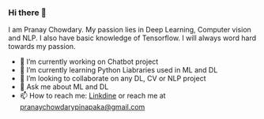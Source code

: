 ### Hi there 👋

I am Pranay Chowdary. My passion lies in Deep Learning, Computer vision and NLP. I also have basic knowledge of Tensorflow. I will always word hard towards my passion.

- 🔭 I’m currently working on Chatbot project
- 🌱 I’m currently learning Python Liabraries used in ML and DL
- 👯 I’m looking to collaborate on any DL, CV or NLP project
- 💬 Ask me about ML and DL
- 📫 How to reach me: [Linkdine](https://www.linkedin.com/in/pinapaka-pranay-chowdary-0a9b931a0/) or reach me at pranaychowdarypinapaka@gmail.com
